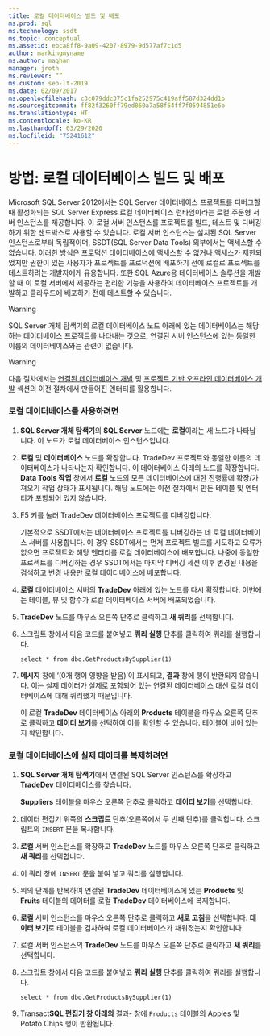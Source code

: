 ```yaml
---
title: 로컬 데이터베이스 빌드 및 배포
ms.prod: sql
ms.technology: ssdt
ms.topic: conceptual
ms.assetid: ebca8ff8-9a09-4207-8979-9d577af7c1d5
author: markingmyname
ms.author: maghan
manager: jroth
ms.reviewer: “”
ms.custom: seo-lt-2019
ms.date: 02/09/2017
ms.openlocfilehash: c3c079ddc375c1fa252975c419aff587d324dd1b
ms.sourcegitcommit: ff82f3260ff79ed860a7a58f54ff7f0594851e6b
ms.translationtype: HT
ms.contentlocale: ko-KR
ms.lasthandoff: 03/29/2020
ms.locfileid: "75241612"
---
```

# <a name="how-to-build-and-deploy-to-a-local-database"></a>방법: 로컬 데이터베이스 빌드 및 배포

Microsoft SQL Server 2012에서는 SQL Server 데이터베이스 프로젝트를 디버그할 때 활성화되는 SQL Server Express 로컬 데이터베이스 런타임이라는 로컬 주문형 서버 인스턴스를 제공합니다. 이 로컬 서버 인스턴스를 프로젝트를 빌드, 테스트 및 디버깅하기 위한 샌드박스로 사용할 수 있습니다. 로컬 서버 인스턴스는 설치된 SQL Server 인스턴스로부터 독립적이며, SSDT(SQL Server Data Tools) 외부에서는 액세스할 수 없습니다. 이러한 방식은 프로덕션 데이터베이스에 액세스할 수 없거나 액세스가 제한되었지만 권한이 있는 사용자가 프로젝트를 프로덕션에 배포하기 전에 로컬로 프로젝트를 테스트하려는 개발자에게 유용합니다. 또한 SQL Azure용 데이터베이스 솔루션을 개발할 때 이 로컬 서버에서 제공하는 편리한 기능을 사용하여 데이터베이스 프로젝트를 개발하고 클라우드에 배포하기 전에 테스트할 수 있습니다.  
  
> [!WARNING]  
> SQL Server 개체 탐색기의 로컬 데이터베이스 노드 아래에 있는 데이터베이스는 해당하는 데이터베이스 프로젝트를 나타내는 것으로, 연결된 서버 인스턴스에 있는 동일한 이름의 데이터베이스와는 관련이 없습니다.  
  
> [!WARNING]  
> 다음 절차에서는 [연결된 데이터베이스 개발](../ssdt/connected-database-development.md) 및 [프로젝트 기반 오프라인 데이터베이스 개발](../ssdt/project-oriented-offline-database-development.md) 섹션의 이전 절차에서 만들어진 엔터티를 활용합니다.  
  
### <a name="to-use-the-local-database"></a>로컬 데이터베이스를 사용하려면  
  
1.  **SQL Server 개체 탐색기**의 **SQL Server** 노드에는 **로컬**이라는 새 노드가 나타납니다. 이 노드가 로컬 데이터베이스 인스턴스입니다.  
  
2.  **로컬** 및 **데이터베이스** 노드를 확장합니다. TradeDev 프로젝트와 동일한 이름의 데이터베이스가 나타나는지 확인합니다. 이 데이터베이스 아래의 노드를 확장합니다. **Data Tools 작업** 창에서 **로컬** 노드의 모든 데이터베이스에 대한 진행률에 확장/가져오기 작업 상태가 표시됩니다. 해당 노드에는 이전 절차에서 만든 테이블 및 엔터티가 포함되어 있지 않습니다.  
  
3.  F5 키를 눌러 TradeDev 데이터베이스 프로젝트를 디버깅합니다.  
  
    기본적으로 SSDT에서는 데이터베이스 프로젝트를 디버깅하는 데 로컬 데이터베이스 서버를 사용합니다. 이 경우 SSDT에서는 먼저 프로젝트 빌드를 시도하고 오류가 없으면 프로젝트와 해당 엔터티를 로컬 데이터베이스에 배포합니다. 나중에 동일한 프로젝트를 디버깅하는 경우 SSDT에서는 마지막 디버깅 세션 이후 변경된 내용을 검색하고 변경 내용만 로컬 데이터베이스에 배포합니다.  
  
4.  **로컬** 데이터베이스 서버의 **TradeDev** 아래에 있는 노드를 다시 확장합니다. 이번에는 테이블, 뷰 및 함수가 로컬 데이터베이스 서버에 배포되었습니다.  
  
5.  **TradeDev** 노드를 마우스 오른쪽 단추로 클릭하고 **새 쿼리**를 선택합니다.  
  
6.  스크립트 창에서 다음 코드를 붙여넣고 **쿼리 실행** 단추를 클릭하여 쿼리를 실행합니다.  
  
    ```  
    select * from dbo.GetProductsBySupplier(1)  
    ```  
  
7.  **메시지** 창에 ‘(0개 행이 영향을 받음)’이 표시되고, **결과** 창에 행이 반환되지 않습니다. 이는 실제 데이터가 실제로 포함되어 있는 연결된 데이터베이스 대신 로컬 데이터베이스에 대해 쿼리했기 때문입니다.  
  
    이 로컬 **TradeDev** 데이터베이스 아래의 **Products** 테이블을 마우스 오른쪽 단추로 클릭하고 **데이터 보기**를 선택하여 이를 확인할 수 있습니다. 테이블이 비어 있는지 확인합니다.  
  
### <a name="to-replicate-real-data-to-the-local-database"></a>로컬 데이터베이스에 실제 데이터를 복제하려면  
  
1.  **SQL Server 개체 탐색기**에서 연결된 SQL Server 인스턴스를 확장하고 **TradeDev** 데이터베이스를 찾습니다.  
  
    **Suppliers** 테이블을 마우스 오른쪽 단추로 클릭하고 **데이터 보기**를 선택합니다.  
  
2.  데이터 편집기 위쪽의 **스크립트** 단추(오른쪽에서 두 번째 단추)를 클릭합니다. 스크립트의 `INSERT` 문을 복사합니다.  
  
3.  **로컬** 서버 인스턴스를 확장하고 **TradeDev** 노드를 마우스 오른쪽 단추로 클릭하고 **새 쿼리**를 선택합니다.  
  
4.  이 쿼리 창에 `INSERT` 문을 붙여 넣고 쿼리를 실행합니다.  
  
5.  위의 단계를 반복하여 연결된 **TradeDev** 데이터베이스에 있는 **Products** 및 **Fruits** 테이블의 데이터를 로컬 **TradeDev** 데이터베이스에 복제합니다.  
  
6.  **로컬** 서버 인스턴스를 마우스 오른쪽 단추로 클릭하고 **새로 고침**을 선택합니다. **데이터 보기**로 테이블을 검사하여 로컬 데이터베이스가 채워졌는지 확인합니다.  
  
7.  로컬 서버 인스턴스의 **TradeDev** 노드를 마우스 오른쪽 단추로 클릭하고 **새 쿼리**를 선택합니다.  
  
8.  스크립트 창에서 다음 코드를 붙여넣고 **쿼리 실행** 단추를 클릭하여 쿼리를 실행합니다.  
  
    ```  
    select * from dbo.GetProductsBySupplier(1)  
    ```  
  
9. Transact**SQL 편집기 창 아래의** 결과\- 창에 `Products` 테이블의 Apples 및 Potato Chips 행이 반환됩니다.  
  
